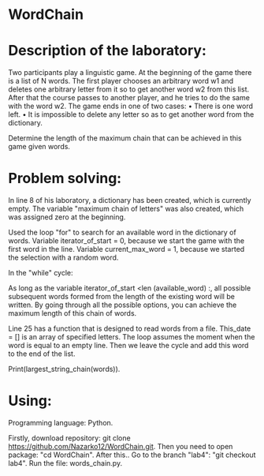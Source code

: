 # WordChain

# Description of the laboratory:
Two participants play a linguistic game. At the beginning of the game there is a list of N words. The first player chooses an arbitrary word w1 and deletes one arbitrary letter from it so to get another word w2 from this list. After that the course passes to another player, and he tries to do the same with the word w2.
The game ends in one of two cases:
• There is one word left.
• It is impossible to delete any letter so as to get another word from the dictionary.

Determine the length of the maximum chain that can be achieved in this game given words.

# Problem solving:
In line 8 of his laboratory, a dictionary has been created, which is currently empty. The variable "maximum chain of letters" was also created, which was assigned zero at the beginning.

Used the loop "for" to search for an available word in the dictionary of words. Variable iterator_of_start = 0, because we start the game with the first word in the line. Variable current_max_word = 1, because we started the selection with a random word.

In the "while" cycle:

As long as the variable iterator_of_start <len (available_word) :, all possible subsequent words formed from the length of the existing word will be written. By going through all the possible options, you can achieve the maximum length of this chain of words.

Line 25 has a function that is designed to read words from a file. This_date = [] is an array of specified letters. The loop assumes the moment when the word is equal to an empty line. Then we leave the cycle and add this word to the end of the list.

Print(largest_string_chain(words)).

# Using:

Programming language: Python.

Firstly, download repository: git clone https://github.com/Nazarko12/WordChain.git. Then you need to open package: "cd WordChain". After this.. Go to the branch "lab4": "git checkout lab4". Run the file: words_chain.py.
